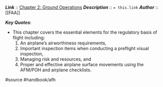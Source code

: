 ***Link***      :: [Chapter 2: Ground Operations](https://www.faa.gov/sites/faa.gov/files/regulations_policies/handbooks_manuals/aviation/airplane_handbook/03_afh_ch2.pdf)
***Description***      :: `= this.link`
***Author*** :: [[FAA]]

***Key Quotes***:
* This chapter covers the essential elements for the regulatory basis of flight including:
	1. An airplane’s airworthiness requirements,
	2. Important inspection items when conducting a preflight visual inspection,
	3. Managing risk and resources, and
	4. Proper and effective airplane surface movements using the AFM/POH and airplane checklists.

#source #handbook/afh 

